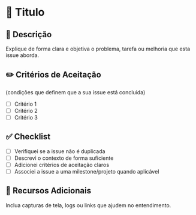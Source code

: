 # :pushpin: Titulo

## :page_facing_up: Descrição
Explique de forma clara e objetiva o problema, tarefa ou melhoria que esta issue aborda.

## :pencil2: Critérios de Aceitação
(condições que definem que a sua issue está concluida)
- [ ] Critério 1  
- [ ] Critério 2  
- [ ] Critério 3

## :white_check_mark: Checklist
- [ ] Verifiquei se a issue não é duplicada  
- [ ] Descrevi o contexto de forma suficiente  
- [ ] Adicionei critérios de aceitação claros  
- [ ] Associei a issue a uma milestone/projeto quando aplicável

## :round_pushpin: Recursos Adicionais
Inclua capturas de tela, logs ou links que ajudem no entendimento.



